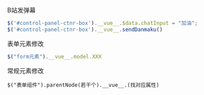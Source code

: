 B站发弹幕
```javascript
$('#control-panel-ctnr-box').__vue__.$data.chatInput = "加油";
$('#control-panel-ctnr-box').__vue__.sendDanmaku()
```
表单元素修改
```javascript
$("form元素").__vue__.model.XXX
```
常规元素修改
```text
$("表单组件").parentNode(若干个).__vue__.(找对应属性)
```